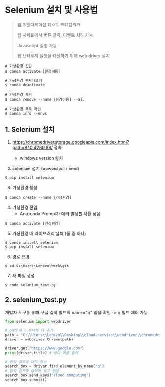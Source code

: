 # Selenium 설치 및 사용법

> 웹 어플리케이션 테스트 프레임워크
>
> 웹 사이트에서 버튼 클릭, 이벤트 처리 가능
>
> Javascript 실행 가능
>
> 웹 브라우저 실행을 대신하기 위해 web driver 설치





```
# 가상환경 진입
$ conda activate [환경이름]

# 가상환경 빠져나오기
$ conda deactivate

# 가상환경 제거
$ conda remove --name [환경이름] --all

# 가상환경 목록 확인
$ conda info --envs
```





## 1. Selenium 설치

1. https://chromedriver.storage.googleapis.com/index.html?path=87.0.4280.88/ 접속
   
   - windows version 설치
   
2. selenium 설치  (powershell / cmd) 

```
$ pip install selenium
```


3. 가상환경 생성  

```
$ conda create --name [가상환경]
```

4. 가상환경 진입  
   - Anaconda Prompt가 에러 발생할 확률 낮음

```
$ conda activate [가상환경]
```

5. 가상환경 내 라이브러리 설치  (둘 중 하나)

```
$ conda install selenium
$ pip install selenium
```

6. 경로 변경  

```
$ cd C:\Users\Lenovo\Work\git
```

7. 새 파일 생성 

```
$ code selenium_test.py
```







## 2. selenium_test.py

개발자 도구를 통해 구글 검색 필드의 name="q" 임을 확인 -> q 필드 제어 가능
```python
from selenium import webdriver

# path에 \ 하나씩 더 추가
path = "C:\\Users\\Lenovo\\Desktop\\cloud-service\\webdriver\\chromedriver.exe"
driver = webdriver.Chrome(path)

driver.get("https://www.google.com")
print(driver.title) # 탭의 이름 출력

# 입력 필드에 대한 정보
search_box = driver.find_element_by_name("q")     
# 입력 필드에 검색어 넣고 엔터
search_box.send_keys("cloud computing") 
search_box.submit()   
```




